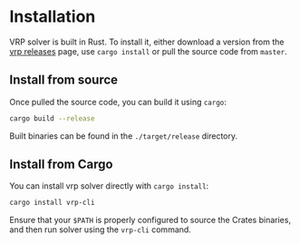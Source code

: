 # Installation

VRP solver is built in Rust. To install it, either download a version from the [vrp releases](https://github.com/reinterpretcat/vrp/releases)
page, use `cargo install` or pull the source code from `master`.

## Install from source

Once pulled the source code, you can build it using `cargo`:

```bash
cargo build --release
```

Built binaries can be found in the `./target/release` directory.

## Install from Cargo

You can install vrp solver directly with `cargo install`:

```bash
cargo install vrp-cli
```

Ensure that your `$PATH` is properly configured to source the Crates binaries, and then run solver using the `vrp-cli` command.